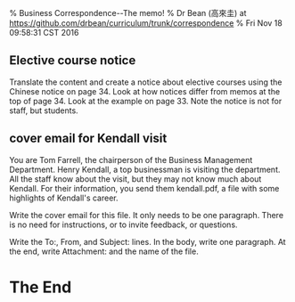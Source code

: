 % Business Correspondence--The memo!
% Dr Bean (高來圭) at https://github.com/drbean/curriculum/trunk/correspondence
% Fri Nov 18 09:58:31 CST 2016

## Elective course notice

Translate the content and create a notice about elective courses using the Chinese notice on page 34.
Look at how notices differ from memos at the top of page 34.
Look at the example on page 33. Note the notice is not for staff, but students.

## cover email for Kendall visit

You are Tom Farrell, the chairperson of the Business Management Department. Henry Kendall, a top businessman is visiting the department. All the staff know about the visit, but they may not know much about Kendall. For their information, you send them kendall.pdf, a file with some highlights of Kendall's career.

Write the cover email for this file. It only needs to be one paragraph. There is no need for instructions, or to invite feedback, or questions.

Write the To:, From, and Subject: lines. In the body, write one paragraph. At the end, write Attachment: and the name of the file.

# The End
